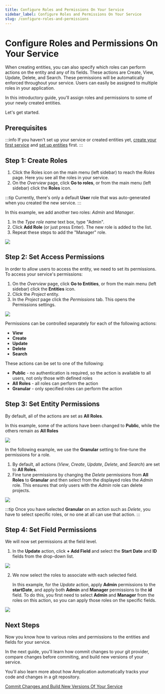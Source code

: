 ```yaml
---
title: Configure Roles and Permissions On Your Service
sidebar_label: Configure Roles and Permissions On Your Service
slug: /configure-roles-and-permissions
---
```


# Configure Roles and Permissions On Your Service

When creating entities, you can also specify which roles can perform actions on the entity and any of its fields.
These actions are Create, View, Update, Delete, and Search.
These permissions will be automatically enforced throughout your service.
Users can easily be assigned to multiple roles in your application.

In this introductory guide, you'll assign roles and permissions to some of your newly created entities.

Let's get started.

## Prerequisites

:::info
If you haven't set up your service or created entities yet, [create your first service](/first-service/) and [set up entities](/set-up-entities) first.
:::

## Step 1: Create Roles

1. Click the Roles icon on the main menu (left sidebar) to reach the _Roles_ page. Here you see all the roles in your service.
1. On the _Overview_ page, click **Go to roles**, or from the main menu (left sidebar) click the **Roles** icon.

:::tip
Currently, there's only a default **User** role that was auto-generated when you created the new service.
:::

In this example, we add another two roles: _Admin_ and _Manager_.

1. In the _Type role name_ text box, type "Admin".
2. Click **Add Role** \(or just press Enter\). The new role is added to the list.
3. Repeat these steps to add the "Manager" role.

![](./assets/first-app/roles.png)

## Step 2: Set Access Permissions

In order to allow users to access the entity, we need to set its permissions. To access your service's permissions:

1. On the _Overview_ page, click **Go to Entities**, or from the main menu (left sidebar) click the **Entities** icon.
2. Click the _Project_ entity.
3. In the _Project_ page click the _Permissions_ tab. This opens the Permissions settings.

![](./assets/service-entities-roles-permissions/service-entities-permissions.png)

Permissions can be controlled separately for each of the following actions:

- **View**
- **Create**
- **Update**
- **Delete**
- **Search**

These actions can be set to one of the following:

- **Public** - no authentication is required, so the action is available to all users, not only those with defined roles
- **All Roles** - all roles can perform the action
- **Granular** - only specified roles can perform the action

## Step 3: Set Entity Permissions

By default, all of the actions are set as **All Roles**.

In this example, some of the actions have been changed to **Public**, while the others remain as **All Roles**

![](./assets/first-app/permissions.png)

In the following example, we use the **Granular** setting to fine-tune the permissions for a role.

1. By default, all actions (_View_, _Create_, _Update_, _Delete_, and _Search_) are set to **All Roles**.
2. Fine tune permissions by changing the *Delete* permissions from **All Roles** to **Granular** and then select from the displayed roles the _Admin_ role. This ensures that only users with the _Admin_ role can delete projects.

![](./assets/first-app/granular-permissions.png)

:::tip
Once you have selected **Granular** on an action such as _Delete_, you have to select specific roles, or no one at all can use that action.
:::

## Step 4: Set Field Permissions

We will now set permissions at the field level.

1.  In the **Update** action, click **+ Add Field** and select the **Start Date** and **ID** fields from the drop-down list.

![](./assets/service-entities-roles-permissions/specific-permissions-fields.png)

2. We now select the roles to associate with each selected field.

   In this example, for the _Update_ action, apply **Admin** permissions to the **startDate**, and apply both **Admin** and **Manager** permissions to the **id** field. To do this, you first need to select **Admin** and **Manager** from the roles on this action, so you can apply those roles on the specific fields.

![](./assets/first-app/granular-fields-2.png)

## Next Steps

Now you know how to various roles and permissions to the entities and fields for your service.

In the next guide, you'll learn how commit changes to your git provider, compare changes before commiting, and build new versions of your service.

You'll also learn more about how Amplication automatically tracks your code and changes in a git repository.

[Commit Changes and Build New Versions Of Your Service](/commit-and-build-new-versions)
